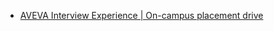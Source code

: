  - [AVEVA Interview Experience | On-campus placement drive](https://www.geeksforgeeks.org/aveva-interview-experience-campus-placement-drive/)